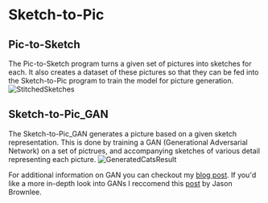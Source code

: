 # Sketch-to-Pic

## Pic-to-Sketch
The Pic-to-Sketch program turns a given set of pictures into sketches for each. It also creates a dataset of these pictures so that they can be fed into the Sketch-to-Pic program to train the model for picture generation.
![StitchedSketches](https://github.com/nygeiger/Sketch-to-Pic/assets/62526020/8bbef6cc-a34b-4f4c-a30f-43751aa674cd)

## Sketch-to-Pic_GAN
The Sketch-to-Pic_GAN generates a picture based on a given sketch representation. This is done by training a GAN (Generational Adversarial Network) on a set of pictrues, and accompanying sketches of various detail representing each picture. 
![GeneratedCatsResult](https://github.com/nygeiger/Sketch-to-Pic/assets/62526020/8af6f563-6a1c-45e3-869d-6e698add6e1e)

For additional information on GAN you can checkout my [blog post](https://ngeiger4.wixsite.com/ai-in-policing/post/to-ban-or-not-to-ban-the-gan). If you'd like a more in-depth look into GANs I reccomend this [post](https://machinelearningmastery.com/what-are-generative-adversarial-networks-gans/) by Jason Brownlee.
